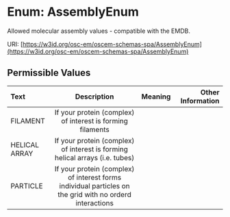 
# Enum: AssemblyEnum

Allowed molecular assembly values - compatible with the EMDB.

URI: [https://w3id.org/osc-em/oscem-schemas-spa/AssemblyEnum](https://w3id.org/osc-em/oscem-schemas-spa/AssemblyEnum)


## Permissible Values

| Text | Description | Meaning | Other Information |
| :--- | :---: | :---: | ---: |
| FILAMENT | If your protein (complex) of interest is forming filaments |  |  |
| HELICAL ARRAY | If your protein (complex) of interest is forming helical arrays (i.e. tubes) |  |  |
| PARTICLE | If your protein (complex) of interest forms individual particles on the grid with no orderd interactions |  |  |

